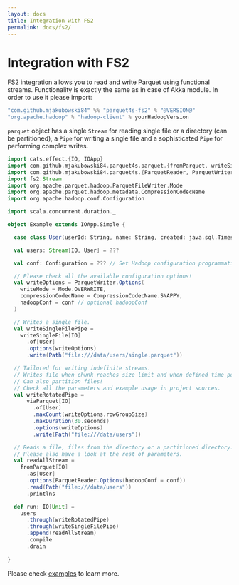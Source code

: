 ```yaml
---
layout: docs
title: Integration with FS2
permalink: docs/fs2/
---
```


# Integration with FS2

FS2 integration allows you to read and write Parquet using functional streams. Functionality is exactly the same as in case of Akka module. In order to use it please import:

```scala
"com.github.mjakubowski84" %% "parquet4s-fs2" % "@VERSION@"
"org.apache.hadoop" % "hadoop-client" % yourHadoopVersion
```

`parquet` object has a single `Stream` for reading single file or a directory (can be partitioned), a `Pipe` for writing a single file and a sophisticated `Pipe` for performing complex writes.

```scala mdoc:compile-only
import cats.effect.{IO, IOApp}
import com.github.mjakubowski84.parquet4s.parquet.{fromParquet, writeSingleFile, viaParquet}
import com.github.mjakubowski84.parquet4s.{ParquetReader, ParquetWriter, Path}
import fs2.Stream
import org.apache.parquet.hadoop.ParquetFileWriter.Mode
import org.apache.parquet.hadoop.metadata.CompressionCodecName
import org.apache.hadoop.conf.Configuration

import scala.concurrent.duration._

object Example extends IOApp.Simple {

  case class User(userId: String, name: String, created: java.sql.Timestamp)

  val users: Stream[IO, User] = ???

  val conf: Configuration = ??? // Set Hadoop configuration programmatically

  // Please check all the available configuration options!
  val writeOptions = ParquetWriter.Options(
    writeMode = Mode.OVERWRITE,
    compressionCodecName = CompressionCodecName.SNAPPY,
    hadoopConf = conf // optional hadoopConf
  )

  // Writes a single file.
  val writeSingleFilePipe = 
    writeSingleFile[IO]
      .of[User]
      .options(writeOptions)
      .write(Path("file:///data/users/single.parquet"))

  // Tailored for writing indefinite streams.
  // Writes file when chunk reaches size limit and when defined time period elapses.
  // Can also partition files!
  // Check all the parameters and example usage in project sources.
  val writeRotatedPipe =
      viaParquet[IO]
        .of[User]
        .maxCount(writeOptions.rowGroupSize)
        .maxDuration(30.seconds)
        .options(writeOptions)
        .write(Path("file:///data/users"))

  // Reads a file, files from the directory or a partitioned directory. 
  // Please also have a look at the rest of parameters.
  val readAllStream =
    fromParquet[IO]
      .as[User]
      .options(ParquetReader.Options(hadoopConf = conf))
      .read(Path("file:///data/users"))
      .printlns

  def run: IO[Unit] =  
    users
      .through(writeRotatedPipe)
      .through(writeSingleFilePipe)
      .append(readAllStream)
      .compile
      .drain
  
}
```

Please check [examples](https://github.com/mjakubowski84/parquet4s/tree/master/examples/src/main/scala/com/github/mjakubowski84/parquet4s/fs2) to learn more.
